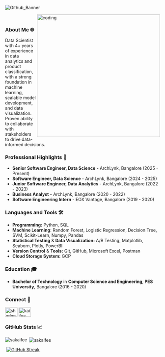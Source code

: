 ![Github_Banner](https://github.com/user-attachments/assets/398a8c4e-fb13-48df-9bae-4ebe9f56e84b)

<!-- <h1 align="center">Hey! 👋 My name is Kaifee</h1>-->

&nbsp; &nbsp;<img align="right" alt="coding" width="400" src="https://user-images.githubusercontent.com/74038190/212749447-bfb7e725-6987-49d9-ae85-2015e3e7cc41.gif">

### About Me 🌐
Data Scientist with 4+ years of experience in data analytics and product classification, with a strong foundation in machine learning, scalable model development, and data visualization. Proven ability to collaborate with stakeholders to drive data-informed decisions.

### Professional Highlights 🌟
- **Senior Software Engineer, Data Science** - ArchLynk, Bangalore (2025 - Present)
- **Software Engineer, Data Science** - ArchLynk, Bangalore (2024 - 2025)
- **Junior Software Engineer, Data Analytics** - ArchLynk, Bangalore (2022 - 2023)
- **Business Analyst** - ArchLynk, Bangalore (2020 - 2022)
- **Software Engineering Intern** - EOX Vantage, Bangalore (2019 - 2020)

### Languages and Tools 🛠️
- **Programming:** Python, SQL
- **Machine Learning:** Random Forest, Logistic Regression, Decision Tree, SVM, Scikit-Learn, Numpy, Pandas
- **Statistical Testing** & **Data Visualization:** A/B Testing, Matplotlib, Seaborn, Plotly, PowerBI
- **Version Control** & **Tools:** Git, GitHub, Microsoft Excel, Postman
- **Cloud Storage System:** GCP

### Education 🎓
- **Bachelor of Technology** in **Computer Science and Engineering**, **PES University**, Bangalore (2016 - 2020)

### Connect 🤝
<p align="left">
<a href="https://linkedin.com/in/shadanalamkaifee" target="blank"><img align="center" src="https://raw.githubusercontent.com/rahuldkjain/github-profile-readme-generator/master/src/images/icons/Social/linked-in-alt.svg" alt="shadanalamkaifee" height="30" width="40" /></a>
<a href="https://www.kaggle.com/kaifee/code" target="blank"><img align="center" src="https://raw.githubusercontent.com/rahuldkjain/github-profile-readme-generator/master/src/images/icons/Social/kaggle.svg" alt="kaifee" height="30" width="40" /></a>
</p>

### GitHub Stats 📈
<p><img align="left" src="https://github-readme-stats.vercel.app/api/top-langs?username=sakaifee&show_icons=true&locale=en&layout=pie" alt="sakaifee" /></p>
<p>&nbsp;<img align="center" src="https://github-readme-stats.vercel.app/api?username=sakaifee&show_icons=true&locale=en" alt="sakaifee" /></p>
<p>&nbsp;<a href="https://git.io/streak-stats"><img src="https://streak-stats.demolab.com?user=sakaifee&card_width=470" alt="GitHub Streak" /></a></p>

